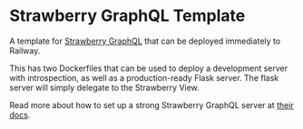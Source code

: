 # Strawberry GraphQL Template

A template for [Strawberry GraphQL](https://strawberry.rocks/) that can be deployed immediately to Railway.

This has two Dockerfiles that can be used to deploy a development server with introspection, as well as a production-ready Flask server. The flask server will simply delegate to the Strawberry View.

Read more about how to set up a strong Strawberry GraphQL server at [their docs](https://strawberry.rocks/docs).
